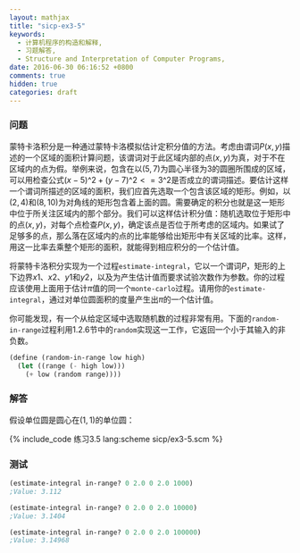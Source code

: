 ```yaml
---
layout: mathjax
title: "sicp-ex3-5"
keywords:
  - 计算机程序的构造和解释,
  - 习题解答,
  - Structure and Interpretation of Computer Programs,
date: 2016-06-30 06:16:52 +0800
comments: true
hidden: true
categories: draft
---
```


### 问题

蒙特卡洛积分是一种通过蒙特卡洛模拟估计定积分值的方法。考虑由谓词$P(x, y)$描述的一个区域的面积计算问题，该谓词对于此区域内部的点$(x, y)$为真，对于不在区域内的点为假。举例来说，包含在以$(5, 7)$为圆心半径为3的圆圈所围成的区域，可以用检查公式$(x-5)\^2 + (y-7)\^2 <= 3\^2$是否成立的谓词描述。要估计这样一个谓词所描述的区域的面积，我们应首先选取一个包含该区域的矩形。例如，以$(2, 4)$和$(8, 10)$为对角线的矩形包含着上面的圆。需要确定的积分也就是这一矩形中位于所关注区域内的那个部分。我们可以这样估计积分值：随机选取位于矩形中的点$(x, y)$，对每个点检查$P(x, y)$，确定该点是否位于所考虑的区域内。如果试了足够多的点，那么落在区域内的点的比率能够给出矩形中有关区域的比率。这样，用这一比率去乘整个矩形的面积，就能得到相应积分的一个估计值。

将蒙特卡洛积分实现为一个过程`estimate-integral`，它以一个谓词$P$，矩形的上下边界$x1$、$x2$、$y1$和$y2$，以及为产生估计值而要求试验次数作为参数。你的过程应该使用上面用于估计$\pi$值的同一个`monte-carlo`过程。请用你的`estimate-integral`，通过对单位圆面积的度量产生出$\pi$的一个估计值。

你可能发现，有一个从给定区域中选取随机数的过程非常有用。下面的`random-in-range`过程利用1.2.6节中的`random`实现这一工作，它返回一个小于其输入的非负数。

``` scheme
(define (random-in-range low high)
  (let ((range (- high low)))
    (+ low (random range))))
```

### 解答

假设单位圆是圆心在$(1, 1)$的单位圆：

{% include_code 练习3.5 lang:scheme sicp/ex3-5.scm %}

### 测试

``` scheme
(estimate-integral in-range? 0 2.0 0 2.0 1000)
;Value: 3.112

(estimate-integral in-range? 0 2.0 0 2.0 10000)
;Value: 3.1404

(estimate-integral in-range? 0 2.0 0 2.0 100000)
;Value: 3.14968
```
